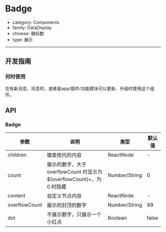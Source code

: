 # Badge

-   category: Components
-   family: DataDisplay
-   chinese: 徽标数
-   type: 展示

---

## 开发指南

### 何时使用

在有新消息、讯息时，或者是app/插件/功能模块可以更新、升级时使用这个组件。

## API

### Badge

| 参数            | 说明                                                    | 类型            | 默认值   |
| ------------- | ----------------------------------------------------- | ------------- | ----- |
| children      | 徽章依托的内容                                               | ReactNode     | -     |
| count         | 展示的数字，大于 overflowCount 时显示为 ${overflowCount}+，为 0 时隐藏 | Number/String | 0     |
| content       | 自定义节点内容                                               | ReactNode     | -     |
| overflowCount | 展示的封顶的数字                                              | Number/String | 99    |
| dot           | 不展示数字，只展示一个小红点                                        | Boolean       | false |
